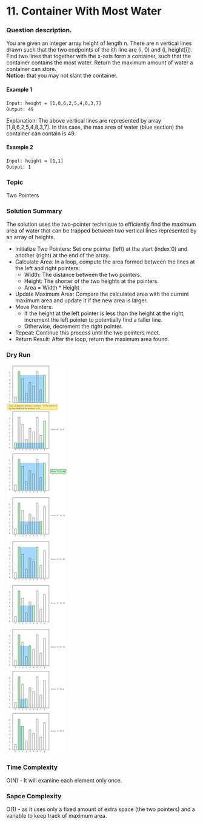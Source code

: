 # 11. Container With Most Water
### Question description.
You are given an integer array height of length n. There are n vertical lines drawn such that the two endpoints of the ith line are (i, 0) and (i, height[i]).
Find two lines that together with the x-axis form a container, such that the container contains the most water.
Return the maximum amount of water a container can store.<br/>
**Notice:** that you may not slant the container.
#### Example 1
```
Input: height = [1,8,6,2,5,4,8,3,7]
Output: 49
```
Explanation: The above vertical lines are represented by array [1,8,6,2,5,4,8,3,7]. In this case, the max area of water (blue section) the container can contain is 49.
#### Example 2
```
Input: height = [1,1]
Output: 1
```
### Topic
Two Pointers
### Solution Summary
The solution uses the two-pointer technique to efficiently find the maximum area of water that can be trapped between two vertical lines represented by an array of heights.
- Initialize Two Pointers: Set one pointer (left) at the start (index 0) and another (right) at the end of the array.
- Calculate Area: In a loop, compute the area formed between the lines at the left and right pointers:
  - Width: The distance between the two pointers.
  - Height: The shorter of the two heights at the pointers.
  - Area = Width * Height
- Update Maximum Area: Compare the calculated area with the current maximum area and update it if the new area is larger.
- Move Pointers:
  - If the height at the left pointer is less than the height at the right, increment the left pointer to potentially find a taller line.
  - Otherwise, decrement the right pointer.
- Repeat: Continue this process until the two pointers meet.
- Return Result: After the loop, return the maximum area found.
### Dry Run
![Dry Run](dry-run-container-with-most-water.png)
### Time Complexity
O(N) - It will examine each element only once.
### Sapce Complexity
O(1) - as it uses only a fixed amount of extra space (the two pointers) and a variable to keep track of maximum area.
